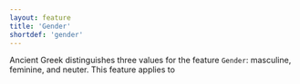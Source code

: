 ```yaml
---
layout: feature
title: 'Gender'
shortdef: 'gender'
---
```


Ancient Greek distinguishes three values for the feature `Gender`: masculine, feminine, and neuter. This feature applies to 

